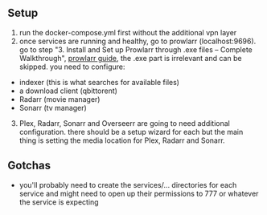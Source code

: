 ## Setup
1. run the docker-compose.yml first without the additional vpn layer
2. once services are running and healthy, go to prowlarr (localhost:9696). go to step "3. Install and Set up Prowlarr through .exe files – Complete Walkthrough", [prowlarr guide](https://www.rapidseedbox.com/blog/prowlarr-guide#08), the .exe part is irrelevant and can be skipped. you need to configure:
- indexer (this is what searches for available files)
- a download client (qbittorent)
- Radarr (movie manager)
- Sonarr (tv manager)
3. Plex, Radarr, Sonarr and Overseerr are going to need additional configuration. there should be a setup wizard for each but the main thing is setting the media location for Plex, Radarr and Sonarr. 


## Gotchas
- you'll probably need to create the services/... directories for each service and might need to open up their permissions to 777 or whatever the service is expecting